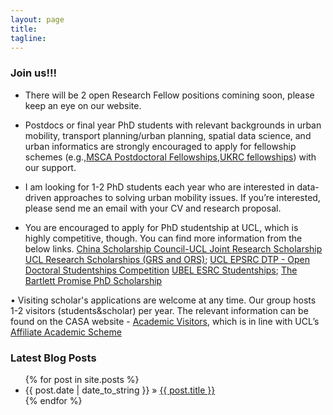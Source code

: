 ```yaml
---
layout: page
title:
tagline:
---
```


### Join us!!!



- There will be 2 open Research Fellow positions comining soon, please keep an eye on our website. 

- Postdocs or final year PhD students with relevant backgrounds in urban mobility, transport planning/urban planning, spatial data science, and urban informatics are strongly encouraged to apply for fellowship schemes (e.g.,[MSCA Postdoctoral Fellowships](https://marie-sklodowska-curie-actions.ec.europa.eu/actions/postdoctoral-fellowships),[UKRC fellowships](https://www.ukri.org/what-we-offer/developing-people-and-skills/epsrc/fellowships/)) with our support.

- I am looking for 1-2 PhD students each year who are interested in data-driven approaches to solving urban mobility issues. If you’re interested, please send me an email with your CV and research proposal. 

- You are encouraged to apply for PhD studentship at UCL, which is highly competitive, though. You can find more information from the below links.
[China Scholarship Council-UCL Joint Research Scholarship](https://www.ucl.ac.uk/scholarships/china-scholarship-council-ucl-joint-research-scholarship)
[UCL Research Scholarships (GRS and ORS)](https://www.ucl.ac.uk/scholarships/overseas-research-scholarships); [UCL EPSRC DTP - Open Doctoral Studentships Competition](https://www.ucl.ac.uk/epsrc-doctoral-training/prospective-students/apply-ucl-esprc-dtp-studentship/ucl-epsrc-dtp-open-doctoral-studentships)
[UBEL ESRC Studentships](https://ubel-dtp.ac.uk/esrc-studentships/); [The Bartlett Promise PhD Scholarship](https://www.ucl.ac.uk/bartlett/study/funding-and-scholarships/bartlett-promise-scholarship/bartlett-promise-phd-scholarship)

•	Visiting scholar's applications are welcome at any time. Our group hosts 1-2 visitors (students&scholar) per year. The relevant information can be found on the CASA website - [Academic Visitors](https://www.ucl.ac.uk/bartlett/casa/study/academic-visitors), which is in line with UCL’s [Affiliate Academic Scheme](https://www.ucl.ac.uk/human-resources/affiliate-academic-scheme)

### Latest Blog Posts

<ul class="posts">
  {% for post in site.posts %}
    <li><span>{{ post.date | date_to_string }}</span> &raquo; <a href="{{ site.baseurl }}{{ post.url }}">{{ post.title }}</a></li>
  {% endfor %}
</ul>
